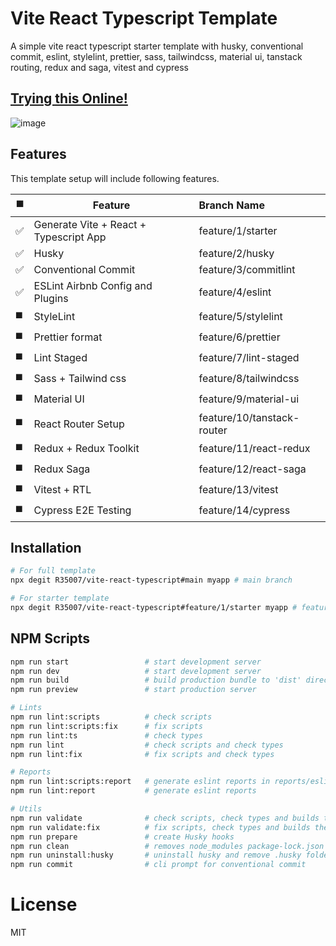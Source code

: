 # Vite React Typescript Template

A simple vite react typescript starter template with husky, conventional commit, eslint, stylelint, prettier, sass, tailwindcss, material ui, tanstack routing, redux and saga, vitest and cypress

## [Trying this Online!](https://codesandbox.io/p/github/R35007/vite-react-typescript/main?file=%2FREADME.md)

![image](https://user-images.githubusercontent.com/23217228/235298200-28c7b4a6-0f92-420c-9410-b05d12de8eff.png)

## Features

This template setup will include following features.

| ◼️  | Feature                                | Branch Name                |
| --- | -------------------------------------- | :------------------------- |
| ✅  | Generate Vite + React + Typescript App | feature/1/starter          |
| ✅  | Husky                                  | feature/2/husky            |
| ✅  | Conventional Commit                    | feature/3/commitlint       |
| ✅  | ESLint Airbnb Config and Plugins       | feature/4/eslint           |
| ◼️  | StyleLint                              | feature/5/stylelint        |
| ◼️  | Prettier format                        | feature/6/prettier         |
| ◼️  | Lint Staged                            | feature/7/lint-staged      |
| ◼️  | Sass + Tailwind css                    | feature/8/tailwindcss      |
| ◼️  | Material UI                            | feature/9/material-ui      |
| ◼️  | React Router Setup                     | feature/10/tanstack-router |
| ◼️  | Redux + Redux Toolkit                  | feature/11/react-redux     |
| ◼️  | Redux Saga                             | feature/12/react-saga      |
| ◼️  | Vitest + RTL                           | feature/13/vitest          |
| ◼️  | Cypress E2E Testing                    | feature/14/cypress         |

## Installation

```bash
# For full template
npx degit R35007/vite-react-typescript#main myapp # main branch

# For starter template
npx degit R35007/vite-react-typescript#feature/1/starter myapp # feature/1/starter branch
```

## NPM Scripts

```bash
npm run start                 # start development server
npm run dev                   # start development server
npm run build                 # build production bundle to 'dist' directly
npm run preview               # start production server

# Lints
npm run lint:scripts          # check scripts
npm run lint:scripts:fix      # fix scripts
npm run lint:ts               # check types
npm run lint                  # check scripts and check types
npm run lint:fix              # fix scripts and check types

# Reports
npm run lint:scripts:report   # generate eslint reports in reports/eslint.html
npm run lint:report           # generate eslint reports

# Utils
npm run validate              # check scripts, check types and builds the project
npm run validate:fix          # fix scripts, check types and builds the project
npm run prepare               # create Husky hooks
npm run clean                 # removes node_modules package-lock.json .husky dist reports
npm run uninstall:husky       # uninstall husky and remove .husky folder
npm run commit                # cli prompt for conventional commit
```

# License

MIT
